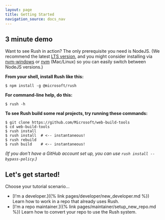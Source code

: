 ```yaml
---
layout: page
title: Getting Started
navigation_source: docs_nav
---
```


## 3 minute demo

Want to see Rush in action?  The only prerequisite you need is NodeJS.  (We recommend the latest [LTS version](https://nodejs.org/en/download/releases/), and you might consider installing via [nvm-windows](https://github.com/coreybutler/nvm-windows) or [nvm](https://github.com/creationix/nvm) (Mac/Linux) so you can easily switch between NodeJS versions.)

**From your shell, install Rush like this:**
```
$ npm install -g @microsoft/rush
```

**For command-line help, do this:**
```
$ rush -h
```

**To see Rush build some real projects, try running these commands:**
```
$ git clone https://github.com/Microsoft/web-build-tools
$ cd web-build-tools
$ rush install
$ rush install  # <-- instantaneous!
$ rush rebuild
$ rush build    # <-- instantaneous!
```

_(If you don't have a GitHub account set up, you can use `rush install --bypass-policy`.)_

## Let's get started!

Choose your tutorial scenario...

- [I'm a developer.]({% link pages/developer/new_developer.md %}) Learn how to work in a repo that already uses Rush.
- [I'm a repo maintainer.]({% link pages/maintainer/setup_new_repo.md %})  Learn how to convert your repo to use the Rush system.

